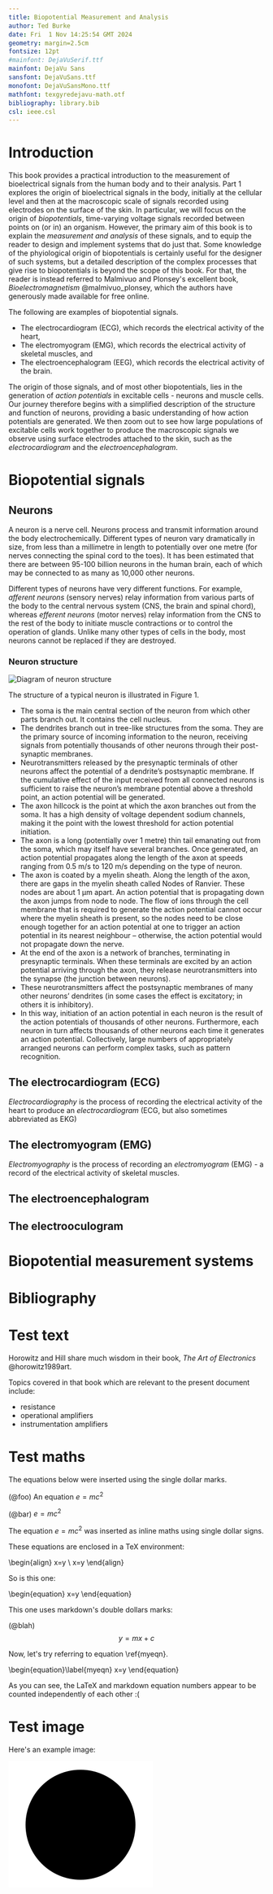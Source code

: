 ```yaml
---
title: Biopotential Measurement and Analysis
author: Ted Burke
date: Fri  1 Nov 14:25:54 GMT 2024
geometry: margin=2.5cm
fontsize: 12pt
#mainfont: DejaVuSerif.ttf
mainfont: DejaVu Sans
sansfont: DejaVuSans.ttf
monofont: DejaVuSansMono.ttf 
mathfont: texgyredejavu-math.otf
bibliography: library.bib
csl: ieee.csl
---
```



# Introduction

This book provides a practical introduction to the measurement of bioelectrical signals from the human body and to their analysis.
Part 1 explores the origin of bioelectrical signals in the body, initially at the cellular level and then at the macroscopic scale of signals recorded using electrodes on the surface of the skin.
In particular, we will focus on the origin of _biopotentials_, time-varying voltage signals recorded between points on (or in) an organism.
However, the primary aim of this book is to explain the _measurement and analysis_ of these signals, and to equip the reader to design and implement systems that do just that.
Some knowledge of the phyiological origin of biopotentials is certainly useful for the designer of such systems, but a detailed description of the complex processes that give rise to biopotentials is beyond the scope of this book. For that, the reader is instead referred to Malmivuo and Plonsey's excellent book, _Bioelectromagnetism_ @malmivuo_plonsey, which the authors have generously made available for free online.

The following are examples of biopotential signals.

- The electrocardiogram (ECG), which records the electrical activity of the heart,
- The electromyogram (EMG), which records the electrical activity of skeletal muscles, and
- The electroencephalogram (EEG), which records the electrical activity of the brain.

The origin of those signals, and of most other biopotentials, lies in the generation of _action potentials_ in excitable cells - neurons and muscle cells. Our journey therefore begins with a simplified description of the structure and function of neurons, providing a basic understanding of how action potentials are generated. We then zoom out to see how large populations of excitable cells work together to produce the macroscopic signals we observe using surface electrodes attached to the skin, such as the _electrocardiogram_ and the _electroencephalogram_.

# Biopotential signals

## Neurons

A neuron is a nerve cell. Neurons process and transmit information around the body electrochemically. Different types of neuron vary dramatically in size, from less than a millimetre in length to potentially over one metre (for nerves connecting the spinal cord to the toes). It has been estimated that there are between 95-100 billion neurons in the human brain, each of which may be connected to as many as 10,000 other neurons.

Different types of neurons have very different functions. For example, _afferent neurons_ (sensory nerves) relay information from various parts of the body to the central nervous system (CNS, the brain and spinal chord), whereas _efferent neurons_ (motor nerves) relay information from the CNS to the rest of the body to initiate muscle contractions or to control the operation of glands. Unlike many other types of cells in the body, most neurons cannot be replaced if they are destroyed.

### Neuron structure

![Diagram of neuron structure](images/neuron_structure.png)

The structure of a typical neuron is illustrated in Figure 1.

- The soma is the main central section of the neuron from which other parts
branch out. It contains the cell nucleus.
- The dendrites branch out in tree-like structures from the soma. They are the primary source of incoming information to the neuron, receiving signals from potentially thousands of other neurons through their post-synaptic membranes.
- Neurotransmitters released by the presynaptic terminals of other neurons affect the potential of a dendrite’s postsynaptic membrane. If the cumulative effect of the input received from all connected neurons is sufficient to raise the neuron’s membrane potential above a threshold point, an action potential will be generated.
- The axon hillcock is the point at which the axon branches out from the soma.  It has a high density of voltage dependent sodium channels, making it the point with the lowest threshold for action potential initiation.
- The axon is a long (potentially over 1 metre) thin tail emanating out from the soma, which may itself have several branches. Once generated, an action potential propagates along the length of the axon at speeds ranging from 0.5 m/s to 120 m/s depending on the type of neuron.
- The axon is coated by a myelin sheath. Along the length of the axon, there are gaps in the myelin sheath called Nodes of Ranvier. These nodes are about 1 µm apart. An action potential that is propagating down the axon jumps from node to node. The flow of ions through the cell membrane that is required to generate the action potential cannot occur where the myelin sheath is present, so the nodes need to be close enough together for an action potential at one to trigger an action potential in its nearest neighbour – otherwise, the action potential would not propagate down the nerve.
- At the end of the axon is a network of branches, terminating in presynaptic terminals. When these terminals are excited by an action potential arriving through the axon, they release neurotransmitters into the synapse (the junction between neurons).
- These neurotransmitters affect the postsynaptic membranes of many other neurons’ dendrites (in some cases the effect is excitatory; in others it is inhibitory).
- In this way, initiation of an action potential in each neuron is the result of the action potentials of thousands of other neurons. Furthermore, each neuron in turn affects thousands of other neurons each time it generates an action potential. Collectively, large numbers of appropriately arranged neurons can perform complex tasks, such as pattern recognition.

## The electrocardiogram (ECG)

_Electrocardiography_ is the process of recording the electrical activity of the heart to produce an _electrocardiogram_ (ECG, but also sometimes abbreviated as EKG)

## The electromyogram (EMG)

_Electromyography_ is the process of recording an _electromyogram_ (EMG) - a record of the electrical activity of skeletal muscles.

## The electroencephalogram

## The electrooculogram

# Biopotential measurement systems


# Bibliography


# Test text

Horowitz and Hill share much wisdom in their book, *The Art of Electronics* @horowitz1989art. 

Topics covered in that book which are relevant to the present document include:

- resistance
- operational amplifiers
- instrumentation amplifiers

# Test maths

The equations below were inserted using the single dollar marks.

(@foo) An equation $e = mc^2$

(@bar) $e = mc^2$

The equation $e = mc^2$ was inserted as inline maths using single dollar signs.

These equations are enclosed in a TeX environment:

\begin{align}
x=y \\
x=y
\end{align}

So is this one:

\begin{equation}
x=y
\end{equation}

This one uses markdown's double dollars marks:

(@blah) $$y = mx + c$$

Now, let's try referring to equation \ref{myeqn}.

\begin{equation}\label{myeqn}
x=y
\end{equation}

As you can see, the LaTeX and markdown equation numbers appear to be counted independently of each other :(

# Test image

Here's an example image:

![This is an example image](example.png)

